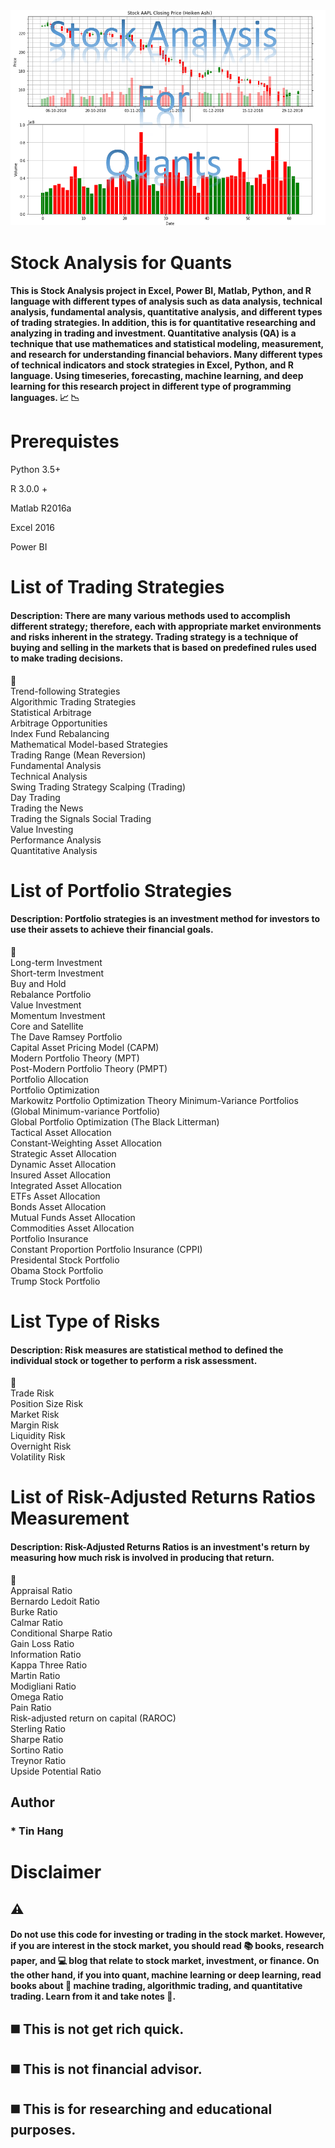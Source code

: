 <img src="StockAnalysisQuants.PNG">

# Stock Analysis for Quants  
#### This is Stock Analysis project in Excel, Power BI, Matlab, Python, and R language with different types of analysis such as data analysis, technical analysis, fundamental analysis, quantitative analysis, and different types of trading strategies. In addition, this is for quantitative researching and analyzing in trading and investment. Quantitative analysis (QA) is a technique that use mathematices and statistical modeling, measurement, and research for understanding financial behaviors. Many different types of technical indicators and stock strategies in Excel, Python, and R language. Using timeseries, forecasting, machine learning, and deep learning for this research project in different type of programming languages. :chart_with_upwards_trend: :chart_with_downwards_trend:

# Prerequistes
Python 3.5+    

R 3.0.0 +  

Matlab R2016a    

Excel 2016   

Power BI  

# List of Trading Strategies  
#### Description: There are many various methods used to accomplish different strategy; therefore, each with appropriate market environments and risks inherent in the strategy. Trading strategy is a technique of buying and selling in the markets that is based on predefined rules used to make trading decisions.  
:large_blue_diamond:  
Trend-following Strategies  
Algorithmic Trading Strategies  
Statistical Arbitrage  
Arbitrage Opportunities  
Index Fund Rebalancing  
Mathematical Model-based Strategies  
Trading Range (Mean Reversion)  
Fundamental Analysis  
Technical Analysis  
Swing Trading Strategy
Scalping (Trading)  
Day Trading    
Trading the News  
Trading the Signals 
Social Trading   
Value Investing  
Performance Analysis  
Quantitative Analysis  

# List of Portfolio Strategies 
#### Description: Portfolio strategies is an investment method for investors to use their assets to achieve their financial goals.   
:large_blue_diamond:  
Long-term Investment  
Short-term Investment  
Buy and Hold  
Rebalance Portfolio  
Value Investment  
Momentum Investment  
Core and Satellite  
The Dave Ramsey Portfolio  
Capital Asset Pricing Model (CAPM)  
Modern Portfolio Theory (MPT)  
Post-Modern Portfolio Theory (PMPT)  
Portfolio Allocation    
Portfolio Optimization    
Markowitz Portfolio Optimization Theory 
Minimum-Variance Portfolios (Global Minimum-variance Portfolio)  
Global Portfolio Optimization (The Black Litterman)    
Tactical Asset Allocation  
Constant-Weighting Asset Allocation  
Strategic Asset Allocation  
Dynamic Asset Allocation  
Insured Asset Allocation  
Integrated Asset Allocation  
ETFs Asset Allocation  
Bonds Asset Allocation  
Mutual Funds Asset Allocation  
Commodities Asset Allocation   
Portfolio Insurance  
Constant Proportion Portfolio Insurance (CPPI)   
Presidental Stock Portfolio  
Obama Stock Portfolio  
Trump Stock Portfolio  

# List Type of Risks  
#### Description: Risk measures are statistical method to defined the individual stock or together to perform a risk assessment.  
:large_blue_diamond:  
Trade Risk  
Position Size Risk    
Market Risk  
Margin Risk  
Liquidity Risk  
Overnight Risk  
Volatility Risk  

# List of Risk-Adjusted Returns Ratios Measurement   
#### Description: Risk-Adjusted Returns Ratios is an investment's return by measuring how much risk is involved in producing that return.  
:large_blue_diamond:  
Appraisal Ratio  
Bernardo Ledoit Ratio  
Burke Ratio  
Calmar Ratio  
Conditional Sharpe Ratio  
Gain Loss Ratio  
Information Ratio  
 Kappa Three Ratio  
Martin Ratio  
Modigliani Ratio  
Omega Ratio  
Pain Ratio  
Risk-adjusted return on capital (RAROC)  
Sterling Ratio  
Sharpe Ratio  
Sortino Ratio  
Treynor Ratio   
Upside Potential Ratio  

## Author  
### * Tin Hang

# Disclaimer
## :warning:
#### Do not use this code for investing or trading in the stock market. However, if you are interest in the stock market, you should read :books: books, research paper, and :computer: blog that relate to stock market, investment, or finance. On the other hand, if you into quant, machine learning or deep learning, read books about &#x1F4D8; machine trading, algorithmic trading, and quantitative trading. Learn from it and take notes :notebook:.

## :black_medium_square: This is not get rich quick.
## :black_medium_square: This is not financial advisor. 
## :black_medium_square: This is for researching and educational purposes.
